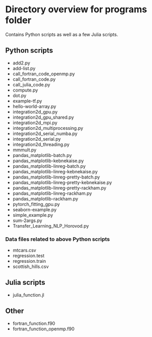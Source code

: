 # Directory overview for programs folder

Contains Python scripts as well as a few Julia scripts. 

## Python scripts

- add2.py                           
- add-list.py                       
- call_fortran_code_openmp.py       
- call_fortran_code.py              
- call_julia_code.py               
- compute.py                        
- dot.py                           
- example-tf.py                     
- hello-world-array.py             
- integration2d_gpu.py      
- integration2d_gpu_shared.py       
- integration2d_mpi.py             
- integration2d_multiprocessing.py  
- integration2d_serial_numba.py     
- integration2d_serial.py          
- integration2d_threading.py        
- mmmult.py             
- pandas_matplotlib-batch.py
- pandas_matplotlib-kebnekaise.py
- pandas_matplotlib-linreg-batch.py
- pandas_matplotlib-linreg-kebnekaise.py
- pandas_matplotlib-linreg-pretty-batch.py
- pandas_matplotlib-linreg-pretty-kebnekaise.py
- pandas_matplotlib-linreg-pretty-rackham.py
- pandas_matplotlib-linreg-rackham.py
- pandas_matplotlib-rackham.py
- pytorch_fitting_gpu.py
- seaborn-example.py
- simple_example.py
- sum-2args.py
- Transfer_Learning_NLP_Horovod.py

### Data files related to above Python scripts

- mtcars.csv
- regression.test
- regression.train
- scottish_hills.csv

## Julia scripts 

- julia_function.jl

## Other

- fortran_function.f90
- fortran_function_openmp.f90


